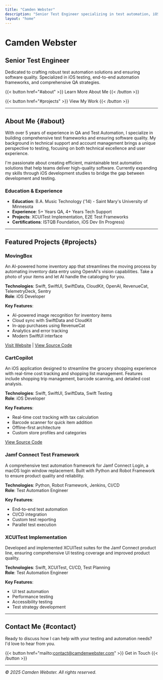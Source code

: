 ```yaml
---
title: "Camden Webster"
description: "Senior Test Engineer specializing in test automation, iOS testing, and comprehensive QA strategies."
layout: "home"
---
```


# Camden Webster
## Senior Test Engineer

Dedicated to crafting robust test automation solutions and ensuring software quality. Specialized in iOS testing, end-to-end automation frameworks, and comprehensive QA strategies.

{{< button href="#about" >}}
Learn More About Me
{{< /button >}}

{{< button href="#projects" >}}
View My Work
{{< /button >}}

---

## About Me {#about}

With over 5 years of experience in QA and Test Automation, I specialize in building comprehensive test frameworks and ensuring software quality. My background in technical support and account management brings a unique perspective to testing, focusing on both technical excellence and user experience.

I'm passionate about creating efficient, maintainable test automation solutions that help teams deliver high-quality software. Currently expanding my skills through iOS development studies to bridge the gap between development and testing.

### Education & Experience

- **Education**: B.A. Music Technology ('14) - Saint Mary's University of Minnesota
- **Experience**: 5+ Years QA, 4+ Years Tech Support
- **Projects**: XCUITest Implementation, E2E Test Frameworks
- **Certifications**: ISTQB Foundation, iOS Dev (In Progress)

---

## Featured Projects {#projects}

### MovingBox
An AI-powered home inventory app that streamlines the moving process by automating inventory data entry using OpenAI's vision capabilities. Take a photo of your items and let AI handle the cataloging for you.

**Technologies**: Swift, SwiftUI, SwiftData, CloudKit, OpenAI, RevenueCat, TelemetryDeck, Sentry  
**Role**: iOS Developer

**Key Features**:
- AI-powered image recognition for inventory items
- Cloud sync with SwiftData and CloudKit
- In-app purchases using RevenueCat
- Analytics and error tracking
- Modern SwiftUI interface

[Visit Website](https://movingbox.ai) | [View Source Code](https://github.com/camdenwebster/MovingBox)

### CartCopilot
An iOS application designed to streamline the grocery shopping experience with real-time cost tracking and shopping list management. Features include shopping trip management, barcode scanning, and detailed cost analysis.

**Technologies**: Swift, SwiftUI, SwiftData, Swift Testing  
**Role**: iOS Developer

**Key Features**:
- Real-time cost tracking with tax calculation
- Barcode scanner for quick item addition
- Offline-first architecture
- Custom store profiles and categories

[View Source Code](https://github.com/camdenwebster/CartCopilot)

### Jamf Connect Test Framework
A comprehensive test automation framework for Jamf Connect Login, a macOS login window replacement. Built with Python and Robot Framework to ensure product quality and reliability.

**Technologies**: Python, Robot Framework, Jenkins, CI/CD  
**Role**: Test Automation Engineer

**Key Features**:
- End-to-end test automation
- CI/CD integration
- Custom test reporting
- Parallel test execution

### XCUITest Implementation
Developed and implemented XCUITest suites for the Jamf Connect product line, ensuring comprehensive UI testing coverage and improved product quality.

**Technologies**: Swift, XCUITest, CI/CD, Test Planning  
**Role**: Test Automation Engineer

**Key Features**:
- UI test automation
- Performance testing
- Accessibility testing
- Test strategy development

---

## Contact Me {#contact}

Ready to discuss how I can help with your testing and automation needs? I'd love to hear from you.

{{< button href="mailto:contact@camdenwebster.com" >}}
Get in Touch
{{< /button >}}

---

*© 2025 Camden Webster. All rights reserved.*